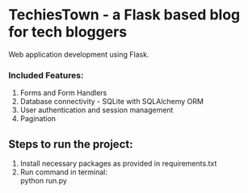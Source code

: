 # TechiesTown - a Flask based blog for tech bloggers
Web application development using Flask.
### Included Features: <br/>
1. Forms and Form Handlers <br/>
2. Database connectivity - SQLite with SQLAlchemy ORM <br/>
3. User authentication and session management <br/>
4. Pagination

## Steps to run the project:
1. Install necessary packages as provided in requirements.txt
2. Run command in terminal: <br/>
    python run.py
